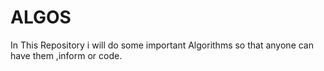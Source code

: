 # ALGOS

In This Repository  i will do some important Algorithms so that anyone can have them ,inform or  code.
